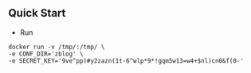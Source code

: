 # 
## Quick Start
+ Run  
```
docker run -v /tmp/:/tmp/ \
-e CONF_DIR='zblog' \
-e SECRET_KEY='9ve^pp)#y2zazn(1t-6^wlp*9*!gqm5w13=w4+$nl)cn0&f(0-'
```
